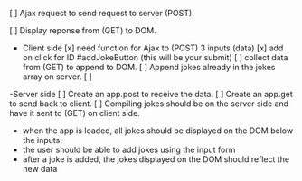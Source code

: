 [ ] Ajax request to send request to server (POST).

[ ] Display reponse from (GET) to DOM.



- Client side
[x] need function for Ajax to (POST) 3 inputs (data)
[x] add on click for ID #addJokeButton (this will be your submit)
[ ] collect data from (GET) to append to DOM.
    [ ] Append jokes already in the jokes array on server. 
[ ]


-Server side
[ ] Create an app.post to receive the data.
[ ] Create an app.get to send back to client.
[ ] Compiling jokes should be on the server side and have it sent to (GET) on client side.


* when the app is loaded, all jokes should be displayed on the DOM below the inputs
* the user should be able to add jokes using the input form
* after a joke is added, the jokes displayed on the DOM should reflect the new data